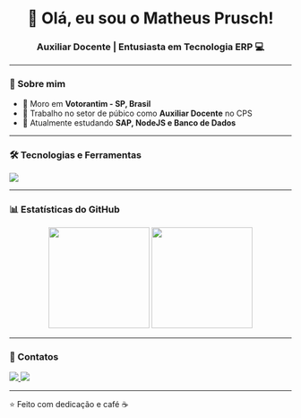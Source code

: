<!-- Banner ou frase de boas-vindas -->
<h1 align="center">👋 Olá, eu sou o Matheus Prusch!</h1>
<h3 align="center">Auxiliar Docente | Entusiasta em Tecnologia ERP 💻</h3>

---

### 🌙 Sobre mim
- 📍 Moro em **Votorantim - SP, Brasil**  
- 💼 Trabalho no setor de púbico como **Auxiliar Docente** no CPS 
- 🌱 Atualmente estudando **SAP, NodeJS e Banco de Dados**  

---

### 🛠️ Tecnologias e Ferramentas
<p align="left">
  <img src="https://skillicons.dev/icons?i=python,react,sqlite,postgres,git,github,vscode" />
</p>

---

### 📊 Estatísticas do GitHub
<p align="center">
  <img height="180em" src="https://github-readme-stats.vercel.app/api?username=PietroSilva&show_icons=true&theme=dark&hide_border=true&count_private=true" />
  <img height="180em" src="https://github-readme-stats.vercel.app/api/top-langs/?username=zarataraz&layout=compact&langs_count=7&theme=dark&hide_border=true"/>
</p>

---

### 🚀 Contatos
<p align="left">
  <a href="https://www.linkedin.com/in/pietro.adrian/" target="_blank">
    <img src="https://img.shields.io/badge/-LinkedIn-0A66C2?style=for-the-badge&logo=linkedin&logoColor=white"/>
  </a>
  <a href="mailto:pietro_adrian02@hotmail.com">
    <img src="https://img.shields.io/badge/-Email-D14836?style=for-the-badge&logo=gmail&logoColor=white"/>
  </a>
</p>

---

⭐️ Feito com dedicação e café ☕  
